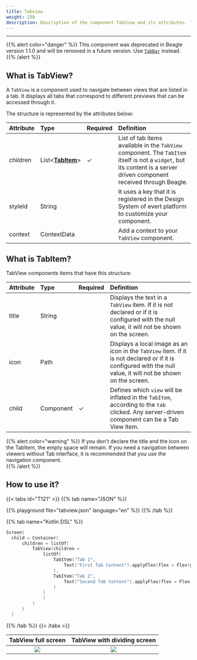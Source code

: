 ```yaml
---
title: Tabview
weight: 298
description: Description of the component TabView and its attributes. This componente was
---
```


---

{{% alert color="danger" %}}
This component was deprecated in Beagle version 1.1.0 and will be removed in a future version. Use [`TabBar`](/home/api/components/ui/tabbar) instead.
{{% /alert %}}

## What is TabView?

A `TabView` is a component used to navigate between views that are listed in a tab. It displays all tabs that correspond to different previews that can be accessed through it.

The structure is represented by the attributes below:

| **Attribute** | **Type**                                    | Required | **Definition**                                                                                                                                                        |
| :------------ | :------------------------------------------ | :------- | :-------------------------------------------------------------------------------------------------------------------------------------------------------------------- |
| children      | List&lt;[**TabItem**](#what-is-tabitem)&gt; | ✓        | List of tab items available in the `TabView` component. The `TabItem` itself is not a `widget`, but its content is a server driven component received through Beagle. |
| styleId       | String                                      |          | It uses a key that it is registered in the Design System of evert platform to customize your component.                                                               |
| context       | ContextData                                 |          | Add a context to your `TabView` component.                                                                                                                            |

## What is Tab**Item?**

TabView components items that have this structure:

| **Attribute** | **Type**  | Required | **Definition**                                                                                                                                                 |
| :------------ | :-------- | :------- | :------------------------------------------------------------------------------------------------------------------------------------------------------------- |
| title         | String    |          | Displays the text in a `TabView` item. If it is not declared or if it is configured with the null value, it will not be shown on the screen.                   |
| icon          | Path      |          | Displays a local image as an icon in the `TabView` item. If it is not declared or if it is configured with the null value, it will not be shown on the screen. |
| child         | Component | ✓        | Defines which `view` will be inflated in the `TabItem`, according to the `tab` clicked. Any server-driven component can be a Tab View item.                    |

{{% alert color="warning" %}}
If you don't declare the title and the icon on the TabItem, the empty space will remain. If you need a navigation between viewers without Tab interface, it is recommended that you use the navigation component.  
{{% /alert %}}

## How to use it?

{{< tabs id="T121" >}}
{{% tab name="JSON" %}}

<!-- json-playground:tabview.json
{
   "_beagleComponent_":"beagle:screenComponent",
   "child":{
      "_beagleComponent_":"beagle:tabView",
      "children":[
         {
            "title":"Tab 1",
            "child":{
               "_beagleComponent_":"beagle:text",
               "text":"First Tab Content",
               "style":{
                  "flex":{
                     "grow":1
                  }
               }
            }
         },
         {
            "title":"Tab 2",
            "child":{
               "_beagleComponent_":"beagle:text",
               "text":"Second Tab Content",
               "style":{
                  "flex":{
                     "grow":1
                  }
               }
            }
         }
      ]
   }
}
-->

{{% playground file="tabview.json" language="en" %}}
{{% /tab %}}

{{% tab name="Kotlin DSL" %}}

```kotlin
Screen(
  child = Container(
      children = listOf(
          TabView(children =
              listOf(
                  TabItem("Tab 1",
                      Text("First Tab Content").applyFlex(flex = Flex(grow = 1.0))
                  ),
                  TabItem("Tab 2",
                      Text("Second Tab Content").applyFlex(flex = Flex(grow = 1.0))
                  )
              )
              )
          )
      )
  )
```

{{% /tab %}}
{{< /tabs >}}

|    TabView full screen    |    TabView with dividing screen     |
| :-----------------------: | :---------------------------------: |
| ![](/beagle-tab-view.gif) | ![](/beagle-tab-view-meia-tela.gif) |
